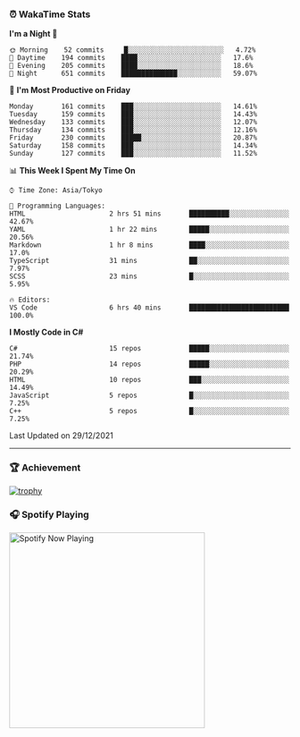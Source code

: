### ⏰ WakaTime Stats


<!--START_SECTION:waka-->
**I'm a Night 🦉** 

```text
🌞 Morning    52 commits     █░░░░░░░░░░░░░░░░░░░░░░░░   4.72% 
🌆 Daytime    194 commits    ████░░░░░░░░░░░░░░░░░░░░░   17.6% 
🌃 Evening    205 commits    ████░░░░░░░░░░░░░░░░░░░░░   18.6% 
🌙 Night      651 commits    ██████████████░░░░░░░░░░░   59.07%

```
📅 **I'm Most Productive on Friday** 

```text
Monday       161 commits    ███░░░░░░░░░░░░░░░░░░░░░░   14.61% 
Tuesday      159 commits    ███░░░░░░░░░░░░░░░░░░░░░░   14.43% 
Wednesday    133 commits    ███░░░░░░░░░░░░░░░░░░░░░░   12.07% 
Thursday     134 commits    ███░░░░░░░░░░░░░░░░░░░░░░   12.16% 
Friday       230 commits    █████░░░░░░░░░░░░░░░░░░░░   20.87% 
Saturday     158 commits    ███░░░░░░░░░░░░░░░░░░░░░░   14.34% 
Sunday       127 commits    ███░░░░░░░░░░░░░░░░░░░░░░   11.52%

```


📊 **This Week I Spent My Time On** 

```text
⌚︎ Time Zone: Asia/Tokyo

💬 Programming Languages: 
HTML                     2 hrs 51 mins       ██████████░░░░░░░░░░░░░░░   42.67% 
YAML                     1 hr 22 mins        █████░░░░░░░░░░░░░░░░░░░░   20.56% 
Markdown                 1 hr 8 mins         ████░░░░░░░░░░░░░░░░░░░░░   17.0% 
TypeScript               31 mins             ██░░░░░░░░░░░░░░░░░░░░░░░   7.97% 
SCSS                     23 mins             █░░░░░░░░░░░░░░░░░░░░░░░░   5.95%

🔥 Editors: 
VS Code                  6 hrs 40 mins       █████████████████████████   100.0%

```

**I Mostly Code in C#** 

```text
C#                       15 repos            █████░░░░░░░░░░░░░░░░░░░░   21.74% 
PHP                      14 repos            █████░░░░░░░░░░░░░░░░░░░░   20.29% 
HTML                     10 repos            ███░░░░░░░░░░░░░░░░░░░░░░   14.49% 
JavaScript               5 repos             █░░░░░░░░░░░░░░░░░░░░░░░░   7.25% 
C++                      5 repos             █░░░░░░░░░░░░░░░░░░░░░░░░   7.25%

```



 Last Updated on 29/12/2021
<!--END_SECTION:waka-->

---

### 🏆 Achievement

[![trophy](https://github-profile-trophy.vercel.app/?username=Slime-hatena&theme=flat&no-bg=true&no-frame=true&column=8)](https://github.com/ryo-ma/github-profile-trophy)

### 🎧 Spotify Playing

[<img src="https://spotify-now-playing-slime-hatena.vercel.app/api/spotify-playing" alt="Spotify Now Playing" width="350" />](https://open.spotify.com/user/slime_hatena)

<!--
**Slime-hatena/Slime-hatena** is a ✨ _special_ ✨ repository because its `README.md` (this file) appears on your GitHub profile.

Here are some ideas to get you started:

- 🔭 I’m currently working on ...
- 🌱 I’m currently learning ...
- 👯 I’m looking to collaborate on ...
- 🤔 I’m looking for help with ...
- 💬 Ask me about ...
- 📫 How to reach me: ...
- 😄 Pronouns: ...
- ⚡ Fun fact: ...
-->
